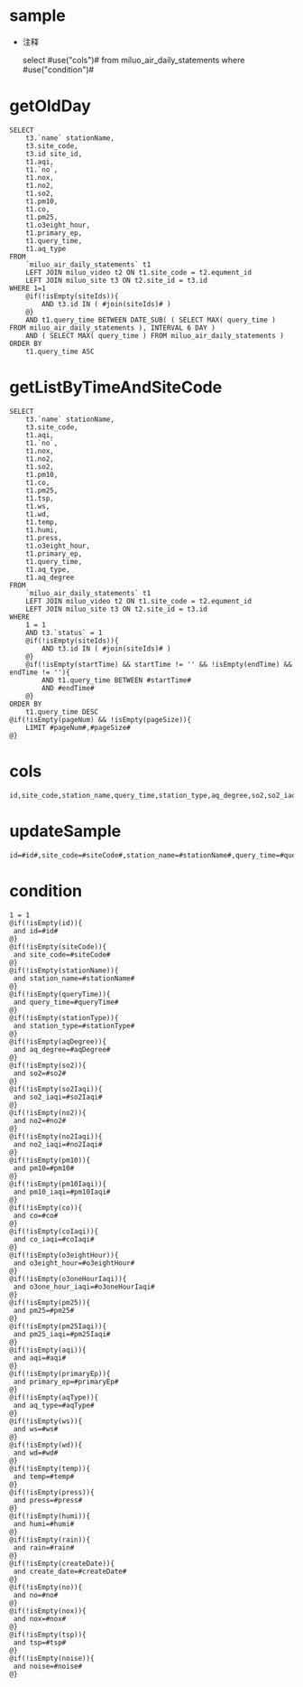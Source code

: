sample
===
* 注释

	select #use("cols")# from miluo_air_daily_statements  where  #use("condition")#

getOldDay
===
    SELECT
    	t3.`name` stationName,
        t3.site_code,
        t3.id site_id,
        t1.aqi,
        t1.`no`,
        t1.nox,
        t1.no2,
        t1.so2,
        t1.pm10,
        t1.co,
        t1.pm25,
        t1.o3eight_hour,
        t1.primary_ep,
        t1.query_time,
        t1.aq_type  
    FROM
    	`miluo_air_daily_statements` t1
        LEFT JOIN miluo_video t2 ON t1.site_code = t2.equment_id
        LEFT JOIN miluo_site t3 ON t2.site_id = t3.id 
    WHERE 1=1
        @if(!isEmpty(siteIds)){
            AND t3.id IN ( #join(siteIds)# ) 
        @}
    	AND t1.query_time BETWEEN DATE_SUB( ( SELECT MAX( query_time ) FROM miluo_air_daily_statements ), INTERVAL 6 DAY ) 
    	AND ( SELECT MAX( query_time ) FROM miluo_air_daily_statements ) 
    ORDER BY
    	t1.query_time ASC

getListByTimeAndSiteCode
===
    SELECT
        t3.`name` stationName,
        t3.site_code,
        t1.aqi,
        t1.`no`,
        t1.nox,
        t1.no2,
        t1.so2,
        t1.pm10,
        t1.co,
        t1.pm25,
        t1.tsp,
        t1.ws,
        t1.wd,
        t1.temp,
        t1.humi,
        t1.press,
        t1.o3eight_hour,
        t1.primary_ep,
        t1.query_time,
        t1.aq_type,
        t1.aq_degree
    FROM
        `miluo_air_daily_statements` t1
        LEFT JOIN miluo_video t2 ON t1.site_code = t2.equment_id
        LEFT JOIN miluo_site t3 ON t2.site_id = t3.id 
    WHERE
        1 = 1 
        AND t3.`status` = 1 
        @if(!isEmpty(siteIds)){
            AND t3.id IN ( #join(siteIds)# ) 
        @}
        @if(!isEmpty(startTime) && startTime != '' && !isEmpty(endTime) && endTime != ''){
            AND t1.query_time BETWEEN #startTime#
            AND #endTime# 
        @}
    ORDER BY
        t1.query_time DESC
    @if(!isEmpty(pageNum) && !isEmpty(pageSize)){
        LIMIT #pageNum#,#pageSize#
    @}


cols
===
	id,site_code,station_name,query_time,station_type,aq_degree,so2,so2_iaqi,no2,no2_iaqi,pm10,pm10_iaqi,co,co_iaqi,o3eight_hour,o3one_hour_iaqi,pm25,pm25_iaqi,aqi,primary_ep,aq_type,ws,wd,temp,press,humi,rain,create_date,no,nox,tsp,noise

updateSample
===
	
	id=#id#,site_code=#siteCode#,station_name=#stationName#,query_time=#queryTime#,station_type=#stationType#,aq_degree=#aqDegree#,so2=#so2#,so2_iaqi=#so2Iaqi#,no2=#no2#,no2_iaqi=#no2Iaqi#,pm10=#pm10#,pm10_iaqi=#pm10Iaqi#,co=#co#,co_iaqi=#coIaqi#,o3eight_hour=#o3eightHour#,o3one_hour_iaqi=#o3oneHourIaqi#,pm25=#pm25#,pm25_iaqi=#pm25Iaqi#,aqi=#aqi#,primary_ep=#primaryEp#,aq_type=#aqType#,ws=#ws#,wd=#wd#,temp=#temp#,press=#press#,humi=#humi#,rain=#rain#,create_date=#createDate#,no=#no#,nox=#nox#,tsp=#tsp#,noise=#noise#

condition
===

	1 = 1  
	@if(!isEmpty(id)){
	 and id=#id#
	@}
	@if(!isEmpty(siteCode)){
	 and site_code=#siteCode#
	@}
	@if(!isEmpty(stationName)){
	 and station_name=#stationName#
	@}
	@if(!isEmpty(queryTime)){
	 and query_time=#queryTime#
	@}
	@if(!isEmpty(stationType)){
	 and station_type=#stationType#
	@}
	@if(!isEmpty(aqDegree)){
	 and aq_degree=#aqDegree#
	@}
	@if(!isEmpty(so2)){
	 and so2=#so2#
	@}
	@if(!isEmpty(so2Iaqi)){
	 and so2_iaqi=#so2Iaqi#
	@}
	@if(!isEmpty(no2)){
	 and no2=#no2#
	@}
	@if(!isEmpty(no2Iaqi)){
	 and no2_iaqi=#no2Iaqi#
	@}
	@if(!isEmpty(pm10)){
	 and pm10=#pm10#
	@}
	@if(!isEmpty(pm10Iaqi)){
	 and pm10_iaqi=#pm10Iaqi#
	@}
	@if(!isEmpty(co)){
	 and co=#co#
	@}
	@if(!isEmpty(coIaqi)){
	 and co_iaqi=#coIaqi#
	@}
	@if(!isEmpty(o3eightHour)){
	 and o3eight_hour=#o3eightHour#
	@}
	@if(!isEmpty(o3oneHourIaqi)){
	 and o3one_hour_iaqi=#o3oneHourIaqi#
	@}
	@if(!isEmpty(pm25)){
	 and pm25=#pm25#
	@}
	@if(!isEmpty(pm25Iaqi)){
	 and pm25_iaqi=#pm25Iaqi#
	@}
	@if(!isEmpty(aqi)){
	 and aqi=#aqi#
	@}
	@if(!isEmpty(primaryEp)){
	 and primary_ep=#primaryEp#
	@}
	@if(!isEmpty(aqType)){
	 and aq_type=#aqType#
	@}
	@if(!isEmpty(ws)){
	 and ws=#ws#
	@}
	@if(!isEmpty(wd)){
	 and wd=#wd#
	@}
	@if(!isEmpty(temp)){
	 and temp=#temp#
	@}
	@if(!isEmpty(press)){
	 and press=#press#
	@}
	@if(!isEmpty(humi)){
	 and humi=#humi#
	@}
	@if(!isEmpty(rain)){
	 and rain=#rain#
	@}
	@if(!isEmpty(createDate)){
	 and create_date=#createDate#
	@}
	@if(!isEmpty(no)){
	 and no=#no#
	@}
	@if(!isEmpty(nox)){
	 and nox=#nox#
	@}
	@if(!isEmpty(tsp)){
	 and tsp=#tsp#
	@}
	@if(!isEmpty(noise)){
	 and noise=#noise#
	@}